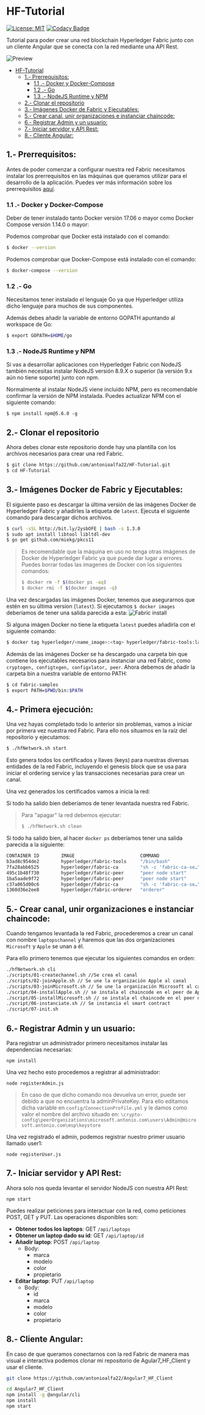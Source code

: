 # HF-Tutorial
[![License: MIT](https://img.shields.io/badge/License-MIT-yellow.svg)](https://opensource.org/licenses/MIT)
[![Codacy Badge](https://api.codacy.com/project/badge/Grade/d2836631eeda4502bea5a502cc1f851a)](https://www.codacy.com/app/antonioalfa22/HF-Tutorial?utm_source=github.com&amp;utm_medium=referral&amp;utm_content=antonioalfa22/HF-Tutorial&amp;utm_campaign=Badge_Grade)


Tutorial para poder crear una red blockchain Hyperledger Fabric junto con un cliente Angular que se conecta con la red mediante una API Rest.


 ![Preview](./doc/img/hftutorial.gif)


- [HF-Tutorial](#hf-tutorial)
    - [1.- Prerrequisitos:](#1--prerrequisitos)
        - [1.1 .- Docker y Docker-Compose](#11---docker-y-docker-compose)
        - [1.2 .- Go](#12---go)
        - [1.3 .- NodeJS Runtime y NPM](#13---nodejs-runtime-y-npm)
    - [2.- Clonar el repositorio](#2--clonar-el-repositorio)
    - [3.- Imágenes Docker de Fabric y Ejecutables:](#3--im%C3%A1genes-docker-de-fabric-y-ejecutables)
    - [5.- Crear canal, unir organizaciones e instanciar chaincode:](#5--crear-canal-unir-organizaciones-e-instanciar-chaincode)
    - [6.- Registrar Admin y un usuario:](#6--registrar-admin-y-un-usuario)
    - [7.- Iniciar servidor y API Rest:](#7--iniciar-servidor-y-api-rest)
    - [8.- Cliente Angular:](#8--cliente-angular)

## 1.- Prerrequisitos:
Antes de poder comenzar a configurar nuestra red Fabric necesitamos instalar los prerrequisitos en las máquinas que queramos utilizar para el desarrollo de la aplicación.
Puedes ver más información sobre los prerrequisitos [aquí](https://hyperledger-fabric.readthedocs.io/en/release-1.3/prereqs.html).

### 1.1 .- Docker y Docker-Compose
Deber de tener instalado tanto Docker versión 17.06 o mayor como Docker Compose versión 1.14.0 o mayor:

Podemos comprobar que Docker está instalado con el comando: 
```bash
$ docker --version
```

Podemos comprobar que Docker-Compose está instalado con el comando: 
```bash
$ docker-compose --version
```

### 1.2 .- Go
Necesitamos tener instalado el lenguaje Go ya que Hyperledger utiliza dicho lenguaje para muchos de sus componentes.

Además debes añadir la variable de entorno GOPATH apuntando al workspace de Go:
```bash
$ export GOPATH=$HOME/go
``` 

### 1.3 .- NodeJS Runtime y NPM
Si vas a desarrollar aplicaciones con Hyperledger Fabric con NodeJS también necesitas instalar NodeJS versión 8.9.X o superior (la versión 9.x aún no tiene soporte) junto con npm.

Normalmente al instalar NodeJS viene incluido NPM, pero es recomendable confirmar la versión de NPM instalada. Puedes actualizar NPM con el siguiente comando:
```node
$ npm install npm@5.6.0 -g
```

## 2.- Clonar el repositorio
Ahora debes clonar este repositorio donde hay una plantilla con los archivos necesarios para crear una red Fabric.

```bash
$ git clone https://github.com/antonioalfa22/HF-Tutorial.git
$ cd HF-Tutorial
```

## 3.- Imágenes Docker de Fabric y Ejecutables:
El siguiente paso es descargar la última versión de las imágenes Docker de Hyperledger Fabric y añadirles la etiqueta de `latest`. Ejecuta el siguiente comando para descargar dichos archivos.

```bash
$ curl -sSL http://bit.ly/2ysbOFE | bash -s 1.3.0
$ sudo apt install libtool libltdl-dev
$ go get github.com/miekg/pkcs11
```

> Es recomendable que la máquina en uso no tenga otras imágenes de Docker de Hyperledger Fabric ya que puede dar lugar a errores. Puedes borrar todas las imagenes de Docker con los siguientes comandos:
> ```bash
> $ docker rm -f $(docker ps -aq)
> $ docker rmi -f $(docker images -q)
> ```

Una vez descargadas las imágenes Docker, tenemos que asegurarnos que estén en su última version (`latest`). Si ejecutamos `$ docker images` deberíamos de tener una salida parecida a esta:
 ![Fabric install](./doc/img/Fabric_install.jpg)

 Si alguna imágen Docker no tiene la etiqueta `latest` puedes añadirla con el siguiente comando:

 ```bash
 $ docker tag hyperledger/<name_image>:<tag> hyperledger/fabric-tools:latest
 ```

 Además de las imágenes Docker se ha descargado una carpeta bin que contiene los ejecutables necesarios para instanciar una red Fabric, como `cryptogen, configtxgen, configxlator, peer`. Ahora debemos de añadir la carpeta bin a nuestra variable de entorno PATH:

 ```bash
 $ cd fabric-samples
 $ export PATH=$PWD/bin:$PATH
 ```

 ## 4.- Primera ejecución:
 Una vez hayas completado todo lo anterior sin problemas, vamos a iniciar por primera vez nuestra red Fabric. Para ello nos situamos en la raíz del repositorio y ejecutamos:

 ```bash
 $ ./hfNetwork.sh start
 ```

 Esto genera todos los certificados y llaves (keys) para nuestras diversas entidades de la red Fabric, incluyendo el genesis block que se usa para iniciar el ordering service y las transacciones necesarias para crear un canal.

Una vez generados los certificados vamos a inicia la red:

Si todo ha salido bien deberíamos de tener levantada nuestra red Fabric.

> Para "apagar" la red debemos ejecutar:
> ```bash
> $ ./hfNetwork.sh clean
> ```

Si todo ha salido bien, al hacer `docker ps` deberíamos tener una salida parecida a la siguiente:

```bash
CONTAINER ID        IMAGE                        COMMAND                  CREATED             STATUS              PORTS                              NAMES
b3ad8c954de2        hyperledger/fabric-tools     "/bin/bash"              7 seconds ago       Up 6 seconds                                           cli
7fa28abb6525        hyperledger/fabric-ca        "sh -c 'fabric-ca-se…"   17 seconds ago      Up 11 seconds       0.0.0.0:7054->7054/tcp             ca_peerMicrosoft
495c1b48f730        hyperledger/fabric-peer      "peer node start"        17 seconds ago      Up 7 seconds        0.0.0.0:7051-7053->7051-7053/tcp   peer0.microsoft.antonio.com
1ba5aade9f72        hyperledger/fabric-peer      "peer node start"        17 seconds ago      Up 8 seconds                                           peer0.apple.antonio.com
c37a065d00c6        hyperledger/fabric-ca        "sh -c 'fabric-ca-se…"   17 seconds ago      Up 10 seconds       0.0.0.0:8054->7054/tcp             ca_peerApple
1360d36e2ee8        hyperledger/fabric-orderer   "orderer"                17 seconds ago      Up 9 seconds        0.0.0.0:7050->7050/tcp             orderer.antonio.com

```

## 5.- Crear canal, unir organizaciones e instanciar chaincode:
Cuando tengamos levantada la red Fabric, procederemos a crear un canal con nombre `laptopschannel` y haremos que las dos organizaciones `Microsoft` y `Apple` se unan a él.

Para ello primero tenemos que ejecutar los siguientes comandos en orden:

```bash
./hfNetwork.sh cli 
./scripts/01-createchannel.sh //Se crea el canal
./scripts/02-joinApple.sh // Se une la organización Apple al canal
./scripts/03-joinMicrosoft.sh // Se une la organización Microsoft al canal
./script/04-installApple.sh // se instala el chaincode en el peer de Apple
./script/05-installMicrosoft.sh // se instala el chaincode en el peer de Microsoft
./script/06-instanciate.sh // Se instancia el smart contract
./script/07-init.sh
```

## 6.- Registrar Admin y un usuario:
Para registrar un administrador primero necesitamos instalar las dependencias necesarias:

```node
npm install
```

Una vez hecho esto procedemos a registrar al administrador:
```node
node registerAdmin.js
```
> En caso de que dicho comando nos devuelva un error, puede ser debido a que no encuentra la adminPrivateKey. Para ello editamos dicha variable en `config/ConnectionProfile.yml` y le damos como valor el nombre del archivo situado en: `\crypto-config\peerOrganizations\microsoft.antonio.com\users\Admin@microsoft.antonio.com\msp\keystore`

Una vez registrado el admin, podemos registrar nuestro primer usuario llamado user1:

```node
node registerUser.js
```

## 7.- Iniciar servidor y API Rest:

Ahora solo nos queda levantar el servidor NodeJS con nuestra API Rest:

```node
npm start
```

Puedes realizar peticiones para interactuar con la red, como peticiones POST, GET y PUT. Las operaciones disponibles son:

- **Obtener todos los laptops**: GET `/api/laptops`
- **Obtener un laptop dado su id**: GET `/api/laptop/id`
- **Añadir laptop**: POST `/api/laptop`
    - Body:
        - marca
        - modelo
        - color
        - propietario
- **Editar laptop**: PUT `/api/laptop`
    - Body:
        - id
        - marca
        - modelo
        - color
        - propietario


## 8.- Cliente Angular:
En caso de que queramos conectarnos con la red Fabric de manera mas visual e interactiva podemos clonar mi repositorio de Agular7_HF_Client y usar el cliente.

```bash
git clone https://github.com/antonioalfa22/Angular7_HF_Client

cd Angular7_HF_Client
npm install -g @angular/cli
npm install
npm start
```
